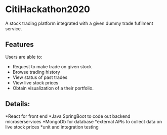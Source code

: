 # CitiHackathon2020

A stock trading platform integrated with a given dummy trade fufilment service.

## Features

Users are able to:
* Request to make trade on given stock
* Browse trading history
* View status of past trades
* View live stock prices
* Obtain visualization of a their portfolio.

## Details:
*React for front end
*Java SpringBoot to code out backend microserservices
*MongoDb for database
*external APIs to collect data on live stock prices
*unit and integration testing
